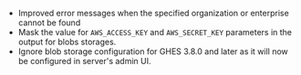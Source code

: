 - Improved error messages when the specified organization or enterprise cannot be found
- Mask the value for `AWS_ACCESS_KEY` and `AWS_SECRET_KEY` parameters in the output for blobs storages.
- Ignore blob storage configuration for GHES 3.8.0 and later as it will now be configured in server's admin UI. 
